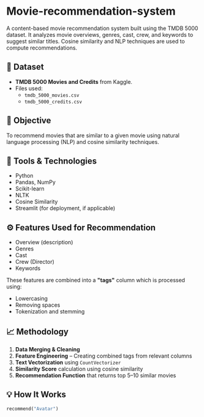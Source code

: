# Movie-recommendation-system
A content-based movie recommendation system built using the TMDB 5000 dataset. It analyzes movie overviews, genres, cast, crew, and keywords to suggest similar titles. Cosine similarity and NLP techniques are used to compute recommendations.


## 📁 Dataset

- **TMDB 5000 Movies and Credits** from Kaggle.
- Files used:
  - `tmdb_5000_movies.csv`
  - `tmdb_5000_credits.csv`

## 🧠 Objective

To recommend movies that are similar to a given movie using natural language processing (NLP) and cosine similarity techniques.

## 🧰 Tools & Technologies

- Python
- Pandas, NumPy
- Scikit-learn
- NLTK
- Cosine Similarity
- Streamlit (for deployment, if applicable)

## ⚙️ Features Used for Recommendation

- Overview (description)
- Genres
- Cast
- Crew (Director)
- Keywords

These features are combined into a **"tags"** column which is processed using:
- Lowercasing
- Removing spaces
- Tokenization and stemming

## 📈 Methodology

1. **Data Merging & Cleaning**
2. **Feature Engineering** – Creating combined tags from relevant columns
3. **Text Vectorization** using `CountVectorizer`
4. **Similarity Score** calculation using cosine similarity
5. **Recommendation Function** that returns top 5–10 similar movies

## 💡 How It Works

```python
recommend("Avatar")

